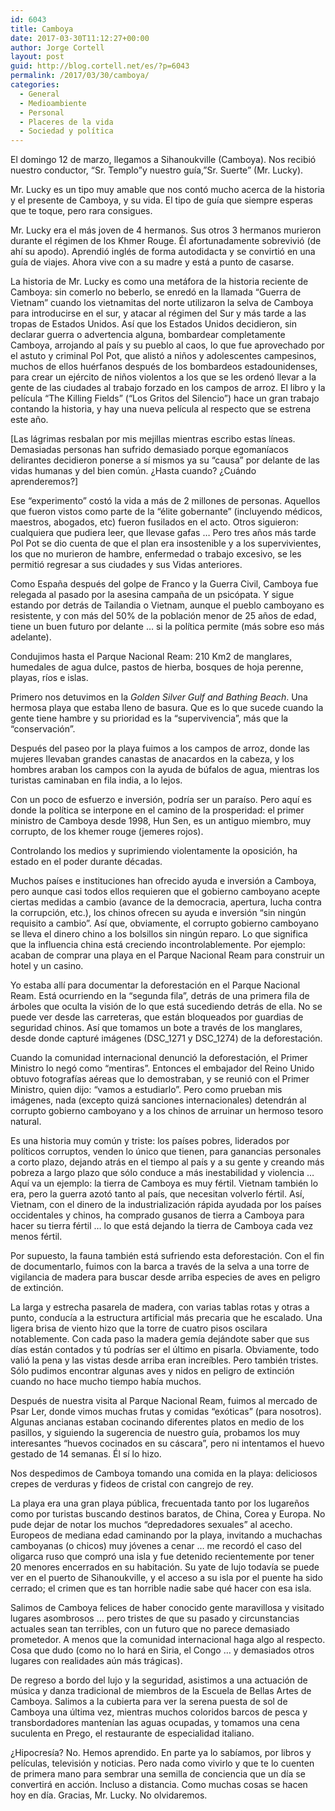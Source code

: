 ```yaml
---
id: 6043
title: Camboya
date: 2017-03-30T11:12:27+00:00
author: Jorge Cortell
layout: post
guid: http://blog.cortell.net/es/?p=6043
permalink: /2017/03/30/camboya/
categories:
  - General
  - Medioambiente
  - Personal
  - Placeres de la vida
  - Sociedad y polí­tica
---
```

El domingo 12 de marzo, llegamos a Sihanoukville (Camboya). Nos recibió nuestro conductor, &#8220;Sr. Templo&#8221;y nuestro guía,&#8221;Sr. Suerte&#8221; (Mr. Lucky).

Mr. Lucky es un tipo muy amable que nos contó mucho acerca de la historia y el presente de Camboya, y su vida. El tipo de guía que siempre esperas que te toque, pero rara consigues.

Mr. Lucky era el más joven de 4 hermanos. Sus otros 3 hermanos murieron durante el régimen de los Khmer Rouge. Él afortunadamente sobrevivió (de ahí su apodo). Aprendió inglés de forma autodidacta y se convirtió en una guía de viajes. Ahora vive con a su madre y está a punto de casarse.

La historia de Mr. Lucky es como una metáfora de la historia reciente de Camboya: sin comerlo no beberlo, se enredó en la llamada &#8220;Guerra de Vietnam&#8221; cuando los vietnamitas del norte utilizaron la selva de Camboya para introducirse en el sur, y atacar al régimen del Sur y más tarde a las tropas de Estados Unidos. Así que los Estados Unidos decidieron, sin declarar guerra o advertencia alguna, bombardear completamente Camboya, arrojando al país y su pueblo al caos, lo que fue aprovechado por el astuto y criminal Pol Pot, que alistó a niños y adolescentes campesinos, muchos de ellos huérfanos después de los bombardeos estadounidenses, para crear un ejército de niños violentos a los que se les ordenó llevar a la gente de las ciudades al trabajo forzado en los campos de arroz. El libro y la película &#8220;The Killing Fields&#8221; (&#8220;Los Gritos del Silencio&#8221;) hace un gran trabajo contando la historia, y hay una nueva película al respecto que se estrena este año.

[Las lágrimas resbalan por mis mejillas mientras escribo estas líneas. Demasiadas personas han sufrido demasiado porque egomaníacos delirantes decidieron ponerse a sí mismos ya su &#8220;causa&#8221; por delante de las vidas humanas y del bien común. ¿Hasta cuando? ¿Cuándo aprenderemos?]

Ese &#8220;experimento&#8221; costó la vida a más de 2 millones de personas. Aquellos que fueron vistos como parte de la &#8220;élite gobernante&#8221; (incluyendo médicos, maestros, abogados, etc) fueron fusilados en el acto. Otros siguieron: cualquiera que pudiera leer, que llevase gafas &#8230; Pero tres años más tarde Pol Pot se dio cuenta de que el plan era insostenible y a los supervivientes, los que no murieron de hambre, enfermedad o trabajo excesivo, se les permitió regresar a sus ciudades y sus Vidas anteriores.

Como España después del golpe de Franco y la Guerra Civil, Camboya fue relegada al pasado por la asesina campaña de un psicópata. Y sigue estando por detrás de Tailandia o Vietnam, aunque el pueblo camboyano es resistente, y con más del 50% de la población menor de 25 años de edad, tiene un buen futuro por delante &#8230; si la política permite (más sobre eso más adelante).

Condujimos hasta el Parque Nacional Ream: 210 Km2 de manglares, humedales de agua dulce, pastos de hierba, bosques de hoja perenne, playas, ríos e islas.

Primero nos detuvimos en la _Golden Silver Gulf and Bathing Beach_. Una hermosa playa que estaba lleno de basura. Que es lo que sucede cuando la gente tiene hambre y su prioridad es la &#8220;supervivencia&#8221;, más que la &#8220;conservación&#8221;.

Después del paseo por la playa fuimos a los campos de arroz, donde las mujeres llevaban grandes canastas de anacardos en la cabeza, y los hombres araban los campos con la ayuda de búfalos de agua, mientras los turistas caminaban en fila india, a lo lejos.

Con un poco de esfuerzo e inversión, podría ser un paraíso. Pero aquí es donde la política se interpone en el camino de la prosperidad: el primer ministro de Camboya desde 1998, Hun Sen, es un antiguo miembro, muy corrupto, de los khemer rouge (jemeres rojos).

Controlando los medios y suprimiendo violentamente la oposición, ha estado en el poder durante décadas.

Muchos países e instituciones han ofrecido ayuda e inversión a Camboya, pero aunque casi todos ellos requieren que el gobierno camboyano acepte ciertas medidas a cambio (avance de la democracia, apertura, lucha contra la corrupción, etc.), los chinos ofrecen su ayuda e inversión &#8220;sin ningún requisito a cambio&#8221;. Así que, obviamente, el corrupto gobierno camboyano se lleva el dinero chino a los bolsillos sin ningún reparo. Lo que significa que la influencia china está creciendo incontrolablemente. Por ejemplo: acaban de comprar una playa en el Parque Nacional Ream para construir un hotel y un casino.

Yo estaba allí para documentar la deforestación en el Parque Nacional Ream. Está ocurriendo en la &#8220;segunda fila&#8221;, detrás de una primera fila de árboles que oculta la visión de lo que está sucediendo detrás de ella. No se puede ver desde las carreteras, que están bloqueados por guardias de seguridad chinos. Así que tomamos un bote a través de los manglares, desde donde capturé imágenes (DSC\_1271 y DSC\_1274) de la deforestación.

Cuando la comunidad internacional denunció la deforestación, el Primer Ministro lo negó como &#8220;mentiras&#8221;. Entonces el embajador del Reino Unido obtuvo fotografías aéreas que lo demostraban, y se reunió con el Primer Ministro, quien dijo: &#8220;vamos a estudiarlo&#8221;. Pero como prueban mis imágenes, nada (excepto quizá sanciones internacionales) detendrán al corrupto gobierno camboyano y a los chinos de arruinar un hermoso tesoro natural. 

Es una historia muy común y triste: los países pobres, liderados por políticos corruptos, venden lo único que tienen, para ganancias personales a corto plazo, dejando atrás en el tiempo al país y a su gente y creando más pobreza a largo plazo que sólo conduce a más inestabilidad y violencia &#8230; Aquí va un ejemplo: la tierra de Camboya es muy fértil. Vietnam también lo era, pero la guerra azotó tanto al país, que necesitan volverlo fértil. Así, Vietnam, con el dinero de la industrialización rápida ayudada por los países occidentales y chinos, ha comprado gusanos de tierra a Camboya para hacer su tierra fértil &#8230; lo que está dejando la tierra de Camboya cada vez menos fértil. 

Por supuesto, la fauna también está sufriendo esta deforestación. Con el fin de documentarlo, fuimos con la barca a través de la selva a una torre de vigilancia de madera para buscar desde arriba especies de aves en peligro de extinción. 

La larga y estrecha pasarela de madera, con varias tablas rotas y otras a punto, conducía a la estructura artificial más precaria que he escalado. Una ligera brisa de viento hizo que la torre de cuatro pisos oscilara notablemente. Con cada paso la madera gemía dejándote saber que sus días están contados y tú podrías ser el último en pisarla. Obviamente, todo valió la pena y las vistas desde arriba eran increíbles. Pero también tristes. Sólo pudimos encontrar algunas aves y nidos en peligro de extinción cuando no hace mucho tiempo había muchos. 

Después de nuestra visita al Parque Nacional Ream, fuimos al mercado de Psar Ler, donde vimos muchas frutas y comidas &#8220;exóticas&#8221; (para nosotros). Algunas ancianas estaban cocinando diferentes platos en medio de los pasillos, y siguiendo la sugerencia de nuestro guía, probamos los muy interesantes &#8220;huevos cocinados en su cáscara&#8221;, pero ni intentamos el huevo gestado de 14 semanas. Él sí lo hizo. 

Nos despedimos de Camboya tomando una comida en la playa: deliciosos crepes de verduras y fideos de cristal con cangrejo de rey. 

La playa era una gran playa pública, frecuentada tanto por los lugareños como por turistas buscando destinos baratos, de China, Corea y Europa. No pude dejar de notar los muchos &#8220;depredadores sexuales&#8221; al acecho. Europeos de mediana edad caminando por la playa, invitando a muchachas camboyanas (o chicos) muy jóvenes a cenar &#8230; me recordó el caso del oligarca ruso que compró una isla y fue detenido recientemente por tener 20 menores encerrados en su habitación. Su yate de lujo todavía se puede ver en el puerto de Sihanoukville, y el acceso a su isla por el puente ha sido cerrado; el crimen que es tan horrible nadie sabe qué hacer con esa isla.

Salimos de Camboya felices de haber conocido gente maravillosa y visitado lugares asombrosos &#8230; pero tristes de que su pasado y circunstancias actuales sean tan terribles, con un futuro que no parece demasiado prometedor. A menos que la comunidad internacional haga algo al respecto. Cosa que dudo (como no lo hará en Siria, el Congo &#8230; y demasiados otros lugares con realidades aún más trágicas). 

De regreso a bordo del lujo y la seguridad, asistimos a una actuación de música y danza tradicional de miembros de la Escuela de Bellas Artes de Camboya. Salimos a la cubierta para ver la serena puesta de sol de Camboya una última vez, mientras muchos coloridos barcos de pesca y transbordadores mantenían las aguas ocupadas, y tomamos una cena suculenta en Prego, el restaurante de especialidad italiano. 

¿Hipocresía? No. Hemos aprendido. En parte ya lo sabíamos, por libros y películas, televisión y noticias. Pero nada como vivirlo y que te lo cuenten de primera mano para sembrar una semilla de conciencia que un día se convertirá en acción. Incluso a distancia. Como muchas cosas se hacen hoy en día. Gracias, Mr. Lucky. No olvidaremos.